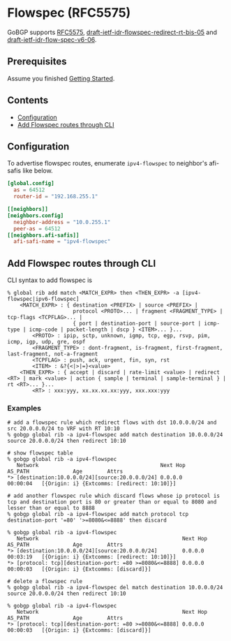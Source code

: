 # Flowspec (RFC5575)

GoBGP supports [RFC5575](https://tools.ietf.org/html/rfc5575),
[draft-ietf-idr-flowspec-redirect-rt-bis-05](http://tools.ietf.org/html/draft-ietf-idr-flowspec-redirect-rt-bis-05)
and [draft-ietf-idr-flow-spec-v6-06](https://tools.ietf.org/html/draft-ietf-idr-flow-spec-v6-06).

## Prerequisites

Assume you finished [Getting Started](https://github.com/osrg/gobgp/blob/master/docs/sources/getting-started.md).

## Contents
- [Configuration](#section0)
- [Add Flowspec routes through CLI](#section1)

## <a name="section0"> Configuration

To advertise flowspec routes, enumerate `ipv4-flowspec` to neighbor's
afi-safis like below.

```toml
[global.config]
  as = 64512
  router-id = "192.168.255.1"

[[neighbors]]
[neighbors.config]
  neighbor-address = "10.0.255.1"
  peer-as = 64512
[[neighbors.afi-safis]]
  afi-safi-name = "ipv4-flowspec"
```

## <a name="section1"> Add Flowspec routes through CLI

CLI syntax to add flowspec is

```shell
% global rib add match <MATCH_EXPR> then <THEN_EXPR> -a [ipv4-flowspec|ipv6-flowspec]
    <MATCH_EXPR> : { destination <PREFIX> | source <PREFIX> |
                     protocol <PROTO>... | fragment <FRAGMENT_TYPE> | tcp-flags <TCPFLAG>... |
                     { port | destination-port | source-port | icmp-type | icmp-code | packet-length | dscp } <ITEM>... }...
        <PROTO> : ipip, sctp, unknown, igmp, tcp, egp, rsvp, pim, icmp, igp, udp, gre, ospf
        <FRAGMENT_TYPE> : dont-fragment, is-fragment, first-fragment, last-fragment, not-a-fragment
        <TCPFLAG> : push, ack, urgent, fin, syn, rst
        <ITEM> : &?{<|>|=}<value>
    <THEN_EXPR> : { accept | discard | rate-limit <value> | redirect <RT> | mark <value> | action { sample | terminal | sample-terminal } | rt <RT>... }...
        <RT> : xxx:yyy, xx.xx.xx.xx:yyy, xxx.xxx:yyy
```

### Examples

```shell
# add a flowspec rule which redirect flows with dst 10.0.0.0/24 and src 20.0.0.0/24 to VRF with RT 10:10
% gobgp global rib -a ipv4-flowspec add match destination 10.0.0.0/24 source 20.0.0.0/24 then redirect 10:10

# show flowspec table
% gobgp global rib -a ipv4-flowspec
   Network                                       Next Hop             AS_PATH              Age        Attrs
*> [destination:10.0.0.0/24][source:20.0.0.0/24] 0.0.0.0                                   00:00:04   [{Origin: i} {Extcomms: [redirect: 10:10]}]

# add another flowspec rule which discard flows whose ip protocol is tcp and destination port is 80 or greater than or equal to 8080 and lesser than or equal to 8888
% gobgp global rib -a ipv4-flowspec add match protocol tcp destination-port '=80' '>=8080&<=8888' then discard

% gobgp global rib -a ipv4-flowspec
   Network                                              Next Hop             AS_PATH              Age        Attrs
*> [destination:10.0.0.0/24][source:20.0.0.0/24]        0.0.0.0                                   00:03:19   [{Origin: i} {Extcomms: [redirect: 10:10]}]
*> [protocol: tcp][destination-port: =80 >=8080&<=8888] 0.0.0.0                                   00:00:03   [{Origin: i} {Extcomms: [discard]}]

# delete a flowspec rule
% gobgp global rib -a ipv4-flowspec del match destination 10.0.0.0/24 source 20.0.0.0/24 then redirect 10:10

% gobgp global rib -a ipv4-flowspec
   Network                                              Next Hop             AS_PATH              Age        Attrs
*> [protocol: tcp][destination-port: =80 >=8080&<=8888] 0.0.0.0                                   00:00:03   [{Origin: i} {Extcomms: [discard]}]
```
